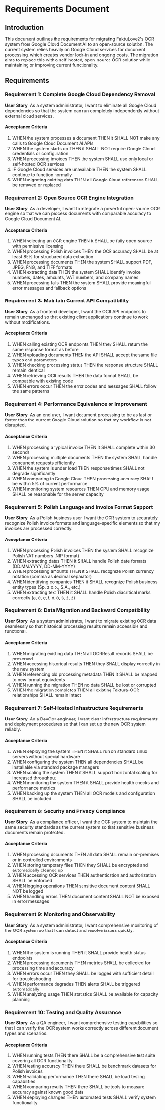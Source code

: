 # Requirements Document

## Introduction

This document outlines the requirements for migrating FaktuLove2's OCR system from Google Cloud Document AI to an open-source solution. The current system relies heavily on Google Cloud services for document processing, which creates vendor lock-in and ongoing costs. The migration aims to replace this with a self-hosted, open-source OCR solution while maintaining or improving current functionality.

## Requirements

### Requirement 1: Complete Google Cloud Dependency Removal

**User Story:** As a system administrator, I want to eliminate all Google Cloud dependencies so that the system can run completely independently without external cloud services.

#### Acceptance Criteria

1. WHEN the system processes a document THEN it SHALL NOT make any calls to Google Cloud Document AI APIs
2. WHEN the system starts up THEN it SHALL NOT require Google Cloud credentials or configuration
3. WHEN processing invoices THEN the system SHALL use only local or self-hosted OCR services
4. IF Google Cloud services are unavailable THEN the system SHALL continue to function normally
5. WHEN migrating existing data THEN all Google Cloud references SHALL be removed or replaced

### Requirement 2: Open Source OCR Engine Integration

**User Story:** As a developer, I want to integrate a powerful open-source OCR engine so that we can process documents with comparable accuracy to Google Cloud Document AI.

#### Acceptance Criteria

1. WHEN selecting an OCR engine THEN it SHALL be fully open-source with permissive licensing
2. WHEN processing Polish invoices THEN the OCR accuracy SHALL be at least 85% for structured data extraction
3. WHEN processing documents THEN the system SHALL support PDF, JPEG, PNG, and TIFF formats
4. WHEN extracting data THEN the system SHALL identify invoice numbers, dates, amounts, VAT numbers, and company names
5. WHEN processing fails THEN the system SHALL provide meaningful error messages and fallback options

### Requirement 3: Maintain Current API Compatibility

**User Story:** As a frontend developer, I want the OCR API endpoints to remain unchanged so that existing client applications continue to work without modifications.

#### Acceptance Criteria

1. WHEN calling existing OCR endpoints THEN they SHALL return the same response format as before
2. WHEN uploading documents THEN the API SHALL accept the same file types and parameters
3. WHEN checking processing status THEN the response structure SHALL remain identical
4. WHEN retrieving OCR results THEN the data format SHALL be compatible with existing code
5. WHEN errors occur THEN the error codes and messages SHALL follow the same patterns

### Requirement 4: Performance Equivalence or Improvement

**User Story:** As an end user, I want document processing to be as fast or faster than the current Google Cloud solution so that my workflow is not disrupted.

#### Acceptance Criteria

1. WHEN processing a typical invoice THEN it SHALL complete within 30 seconds
2. WHEN processing multiple documents THEN the system SHALL handle concurrent requests efficiently
3. WHEN the system is under load THEN response times SHALL not degrade significantly
4. WHEN comparing to Google Cloud THEN processing accuracy SHALL be within 5% of current performance
5. WHEN monitoring system resources THEN CPU and memory usage SHALL be reasonable for the server capacity

### Requirement 5: Polish Language and Invoice Format Support

**User Story:** As a Polish business user, I want the OCR system to accurately recognize Polish invoice formats and language-specific elements so that my invoices are processed correctly.

#### Acceptance Criteria

1. WHEN processing Polish invoices THEN the system SHALL recognize Polish VAT numbers (NIP format)
2. WHEN extracting dates THEN it SHALL handle Polish date formats (DD.MM.YYYY, DD-MM-YYYY)
3. WHEN processing amounts THEN it SHALL recognize Polish currency notation (comma as decimal separator)
4. WHEN identifying companies THEN it SHALL recognize Polish business entity types (Sp. z o.o., S.A., etc.)
5. WHEN extracting text THEN it SHALL handle Polish diacritical marks correctly (ą, ć, ę, ł, ń, ó, ś, ź, ż)

### Requirement 6: Data Migration and Backward Compatibility

**User Story:** As a system administrator, I want to migrate existing OCR data seamlessly so that historical processing results remain accessible and functional.

#### Acceptance Criteria

1. WHEN migrating existing data THEN all OCRResult records SHALL be preserved
2. WHEN accessing historical results THEN they SHALL display correctly in the new system
3. WHEN referencing old processing metadata THEN it SHALL be mapped to new format equivalents
4. WHEN running the migration THEN no data SHALL be lost or corrupted
5. WHEN the migration completes THEN all existing Faktura-OCR relationships SHALL remain intact

### Requirement 7: Self-Hosted Infrastructure Requirements

**User Story:** As a DevOps engineer, I want clear infrastructure requirements and deployment procedures so that I can set up the new OCR system reliably.

#### Acceptance Criteria

1. WHEN deploying the system THEN it SHALL run on standard Linux servers without special hardware
2. WHEN configuring the system THEN all dependencies SHALL be installable via standard package managers
3. WHEN scaling the system THEN it SHALL support horizontal scaling for increased throughput
4. WHEN monitoring the system THEN it SHALL provide health checks and performance metrics
5. WHEN backing up the system THEN all OCR models and configuration SHALL be included

### Requirement 8: Security and Privacy Compliance

**User Story:** As a compliance officer, I want the OCR system to maintain the same security standards as the current system so that sensitive business documents remain protected.

#### Acceptance Criteria

1. WHEN processing documents THEN all data SHALL remain on-premises or in controlled environments
2. WHEN storing temporary files THEN they SHALL be encrypted and automatically cleaned up
3. WHEN accessing OCR services THEN authentication and authorization SHALL be enforced
4. WHEN logging operations THEN sensitive document content SHALL NOT be logged
5. WHEN handling errors THEN document content SHALL NOT be exposed in error messages

### Requirement 9: Monitoring and Observability

**User Story:** As a system administrator, I want comprehensive monitoring of the OCR system so that I can detect and resolve issues quickly.

#### Acceptance Criteria

1. WHEN the system is running THEN it SHALL provide health status endpoints
2. WHEN processing documents THEN metrics SHALL be collected for processing time and accuracy
3. WHEN errors occur THEN they SHALL be logged with sufficient detail for troubleshooting
4. WHEN performance degrades THEN alerts SHALL be triggered automatically
5. WHEN analyzing usage THEN statistics SHALL be available for capacity planning

### Requirement 10: Testing and Quality Assurance

**User Story:** As a QA engineer, I want comprehensive testing capabilities so that I can verify the OCR system works correctly across different document types and scenarios.

#### Acceptance Criteria

1. WHEN running tests THEN there SHALL be a comprehensive test suite covering all OCR functionality
2. WHEN testing accuracy THEN there SHALL be benchmark datasets for Polish invoices
3. WHEN validating performance THEN there SHALL be load testing capabilities
4. WHEN comparing results THEN there SHALL be tools to measure accuracy against known good data
5. WHEN deploying changes THEN automated tests SHALL verify system functionality